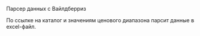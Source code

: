 Парсер данных с Вайлдберриз

По ссылке на каталог и значениям ценового диапазона парсит данные в excel-файл. 
